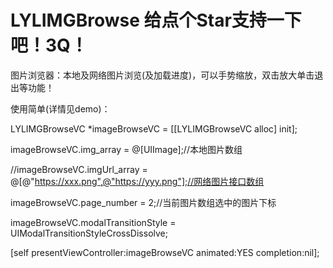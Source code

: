 # LYLIMGBrowse 给点个Star支持一下吧！3Q！
图片浏览器：本地及网络图片浏览(及加载进度)，可以手势缩放，双击放大单击退出等功能！


使用简单(详情见demo)：


LYLIMGBrowseVC *imageBrowseVC = [[LYLIMGBrowseVC alloc] init];


imageBrowseVC.img_array = @[UIImage];//本地图片数组


//imageBrowseVC.imgUrl_array = @[@"https://xxx.png",@"https://yyy.png"];//网络图片接口数组


imageBrowseVC.page_number = 2;//当前图片数组选中的图片下标


imageBrowseVC.modalTransitionStyle = UIModalTransitionStyleCrossDissolve;


[self presentViewController:imageBrowseVC animated:YES completion:nil];
